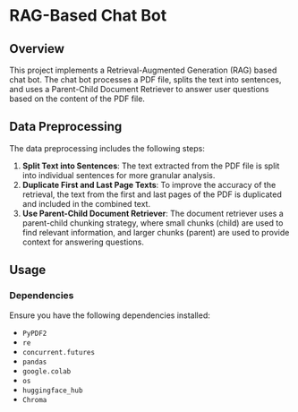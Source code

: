 # RAG-Based Chat Bot

## Overview

This project implements a Retrieval-Augmented Generation (RAG) based chat bot. The chat bot processes a PDF file, splits the text into sentences, and uses a Parent-Child Document Retriever to answer user questions based on the content of the PDF file.

## Data Preprocessing

The data preprocessing includes the following steps:

1. **Split Text into Sentences**: The text extracted from the PDF file is split into individual sentences for more granular analysis.
2. **Duplicate First and Last Page Texts**: To improve the accuracy of the retrieval, the text from the first and last pages of the PDF is duplicated and included in the combined text.
3. **Use Parent-Child Document Retriever**: The document retriever uses a parent-child chunking strategy, where small chunks (child) are used to find relevant information, and larger chunks (parent) are used to provide context for answering questions.

## Usage

### Dependencies

Ensure you have the following dependencies installed:
- `PyPDF2`
- `re`
- `concurrent.futures`
- `pandas`
- `google.colab`
- `os`
- `huggingface_hub`
- `Chroma`

